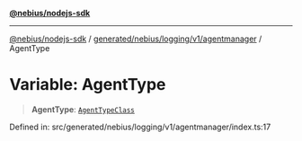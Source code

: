 [**@nebius/nodejs-sdk**](../../../../../../README.md)

***

[@nebius/nodejs-sdk](../../../../../../README.md) / [generated/nebius/logging/v1/agentmanager](../README.md) / AgentType

# Variable: AgentType

> **AgentType**: [`AgentTypeClass`](../type-aliases/AgentTypeClass.md)

Defined in: src/generated/nebius/logging/v1/agentmanager/index.ts:17
